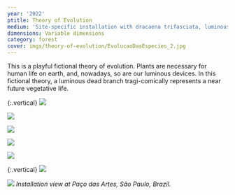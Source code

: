 ```yaml
---
year: '2022'
ptitle: Theory of Evolution
medium: 'Site-specific installation with dracaena trifasciata, luminous tube, metal casting, automotive paint and earth'
dimensions: Variable dimensions
category: forest
cover: imgs/theory-of-evolution/EvolucaoDasEspecies_2.jpg
---
```

This is a playful fictional theory of evolution. Plants are necessary for human life on earth, and, nowadays, so are our luminous devices. In this fictional theory, a luminous dead branch tragi-comically represents a near future vegetative life.

{:.vertical}
![]({{site.baseurl}}/imgs/theory-of-evolution/EvolucaoDasEspecies_1.jpg)

![]({{site.baseurl}}/imgs/theory-of-evolution/EvolucaoDasEspecies_3.jpg)

![]({{site.baseurl}}/imgs/theory-of-evolution/EvolucaoDasEspecies_4.jpg)

![]({{site.baseurl}}/imgs/theory-of-evolution/EvolucaoDasEspecies_5.jpg)

![]({{site.baseurl}}/imgs/theory-of-evolution/EvolucaoDasEspecies_6.jpg)

{:.vertical}
![]({{site.baseurl}}/imgs/theory-of-evolution/EvolucaoDasEspecies_7.jpg)

![]({{site.baseurl}}/imgs/theory-of-evolution/EvolucaoDasEspecies_8.jpg)
_Installation view at Paço das Artes, São Paulo, Brazil._
